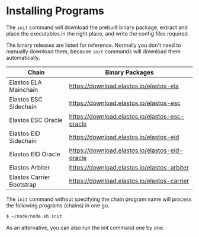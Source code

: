 # Installing Programs

The `init` command will download the prebuilt binary package, extract and place the executables in the right place, and write the config files required.

The binary releases are listed for reference. Normally you don't need to manually download them, because `init` commands will download them automatically.

| Chain                     | Binary Packages                                |
| ------------------------- | ---------------------------------------------- |
| Elastos ELA Mainchain     | https://download.elastos.io/elastos-ela        |
| Elastos ESC Sidechain     | https://download.elastos.io/elastos-esc        |
| Elastos ESC Oracle        | https://download.elastos.io/elastos-esc-oracle |
| Elastos EID Sidechain     | https://download.elastos.io/elastos-eid        |
| Elastos EID Oracle        | https://download.elastos.io/elastos-eid-oracle |
| Elastos Arbiter           | https://download.elastos.io/elastos-arbiter    |
| Elastos Carrier Bootstrap | https://download.elastos.io/elastos-carrier    |

The `init` command without specifying the chain program name will process the following programs (chains) in one go.

```bash
$ ~/node/node.sh init
```

As an alternative, you can also run the init command one by one.
